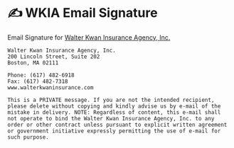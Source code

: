 # ✍ WKIA Email Signature
Email Signature for [Walter Kwan Insurance Agency, Inc.](http://walterkwaninsurance.com/)

```
Walter Kwan Insurance Agency, Inc.
200 Lincoln Street, Suite 202
Boston, MA 02111

Phone: (617) 482-6918
Fax: (617) 482-7318
www.walterkwaninsurance.com

This is a PRIVATE message. If you are not the intended recipient, please delete without copying and kindly advise us by e-mail of the mistake in delivery. NOTE: Regardless of content, this e-mail shall not operate to bind the Walter Kwan Insurance Agency, Inc. to any order or other contract unless pursuant to explicit written agreement or government initiative expressly permitting the use of e-mail for such purpose.
```
